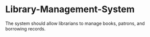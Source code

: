 # Library-Management-System
The system should allow librarians to manage books, patrons, and borrowing records.
